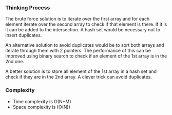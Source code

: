 ### Thinking Process

The brute force solution is to iterate over the first array and for each element iterate over the second array to check if that element is there.
If it is it can be added to the intersection. A hash set would be necessary not to insert duplicates.

An alternative solution to avoid duplicates would be to sort both arrays and iterate through them with 2 pointers. 
The performance of this can be improved using binary search to check if an element of the 1st array is in the 2nd one.

A better solution is to store all element of the 1st array in a hash set and check if they are in the 2nd array. A clever trick can avoid duplicates.

### Complexity

* Time complexity is O(N+M)
* Space complexity is (O(N))
